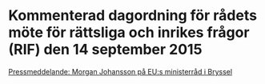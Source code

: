 # Kommenterad dagordning för rådets möte för rättsliga och inrikes frågor (RIF) den 14 september 2015

[Pressmeddelande: Morgan Johansson på EU:s ministerråd i Bryssel](/pressmeddelanden/2015/09/morgan-johansson-pa-eus-ministerrad-i-bryssel/)
